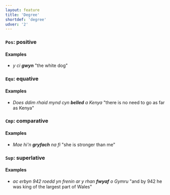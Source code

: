 ```yaml
---
layout: feature
title: 'Degree'
shortdef: 'degree'
udver: '2'
---
```




### <a name="Pos">`Pos`</a>: positive

#### Examples

* _y ci **gwyn**_ "the white dog"



### <a name="Equ">`Equ`</a>: equative

#### Examples

* _Does ddim rhaid mynd cyn **belled** a Kenya_ "there is no need to go as far as Kenya"


### <a name="Cmp">`Cmp`</a>: comparative

#### Examples
 * _Mae hi'n **gryfach** na fi_ "she is stronger than me"


### <a name="Sup">`Sup`</a>: superlative

#### Examples

* _ac erbyn 942 roedd yn frenin ar y rhan **fwyaf** o Gymru_ "and by 942 he was king of the largest part of Wales"
<!-- Interlanguage links updated Po 6. listopadu 2023, 21:41:41 CET -->
